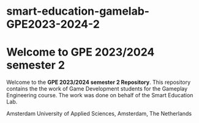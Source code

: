 # smart-education-gamelab-GPE2023-2024-2

# Welcome to GPE 2023/2024 semester 2

Welcome to the **GPE 2023/2024 semester 2 Repository**. This repository contains the the work of Game Development students for the Gameplay Engineering course. The work was done on behalf of the Smart Education Lab.

Amsterdam University of Applied Sciences, Amsterdam, The Netherlands
